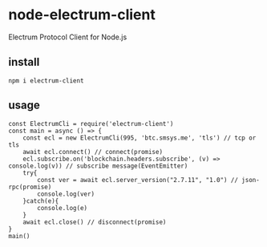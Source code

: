 # node-electrum-client

Electrum Protocol Client for Node.js

## install

```
npm i electrum-client
```

## usage

```
const ElectrumCli = require('electrum-client')
const main = async () => {
    const ecl = new ElectrumCli(995, 'btc.smsys.me', 'tls') // tcp or tls
    await ecl.connect() // connect(promise)
    ecl.subscribe.on('blockchain.headers.subscribe', (v) => console.log(v)) // subscribe message(EventEmitter)
    try{
        const ver = await ecl.server_version("2.7.11", "1.0") // json-rpc(promise)
        console.log(ver)
    }catch(e){
        console.log(e)
    }
    await ecl.close() // disconnect(promise)
}
main()
```


